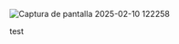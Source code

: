 ![Captura de pantalla 2025-02-10 122258](https://github.com/user-attachments/assets/e49b1fbb-1cec-45ad-94da-da805e4bebde)


test
